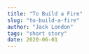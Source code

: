 ```yaml
---
title: "To Build a Fire"
slug: "to-build-a-fire"
author: "Jack London"
tags: "short story"
date: 2020-06-01
---
```

